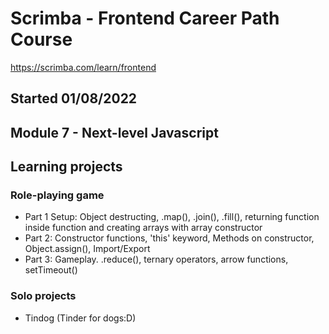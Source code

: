 # Scrimba - Frontend Career Path Course

https://scrimba.com/learn/frontend

## Started 01/08/2022

## Module 7 - Next-level Javascript

## Learning projects

### Role-playing game

- Part 1 Setup: Object destructing, .map(), .join(), .fill(), returning function inside function and creating arrays with array constructor
- Part 2: Constructor functions, 'this' keyword, Methods on constructor, Object.assign(), Import/Export
- Part 3: Gameplay. .reduce(), ternary operators, arrow functions, setTimeout()

### Solo projects

- Tindog (Tinder for dogs:D)
